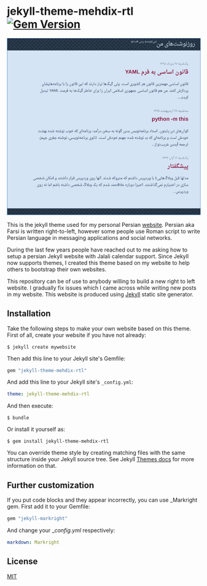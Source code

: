 # jekyll-theme-mehdix-rtl [![Gem Version](https://badge.fury.io/rb/jekyll-theme-mehdix-rtl.svg)](https://badge.fury.io/rb/jekyll-theme-mehdix-rtl)

![](screenshot.png)

This is the jekyll theme used for my personal Persian [website](http://mehdix.ir). Persian aka Farsi is written right-to-left, however some people use Roman script to write Persian language in messaging applications and social networks.

During the last few years people have reached out to me asking how to setup a persian Jekyll website with Jalali calendar support. Since Jekyll now supports themes, I created this theme based on my website to help others to bootstrap their own websites.

This repository can be of use to anybody willing to build a new right to left website. I gradually fix issues which I came across while writing new posts in my website. This website is produced using [Jekyll](http://jekyllrb.com/) static site generator.

## Installation

Take the following steps to make your own website based on this theme. First of all, create your website if you have not already:


    $ jekyll create mywebsite


Then add this line to your Jekyll site's Gemfile:

```ruby
gem "jekyll-theme-mehdix-rtl"
```

And add this line to your Jekyll site's `_config.yml`:

```yaml
theme: jekyll-theme-mehdix-rtl
```

And then execute:

    $ bundle

Or install it yourself as:

    $ gem install jekyll-theme-mehdix-rtl


You can override theme style by creating matching files with the same structure inside your Jekyll source tree. See Jekyll [Themes docs](https://jekyllrb.com/docs/themes/) for more information on that.


## Further customization
If you put code blocks and they appear incorrectly, you can use _Markright gem. First add it to your Gemfile:

```ruby
gem "jekyll-markright"
```

And change your __config.yml_ respectively:

```yaml
markdown: Markright
```



## License

[MIT](http://opensource.org/licenses/MIT)
